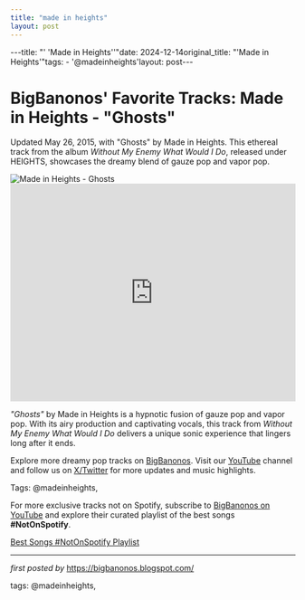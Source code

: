 ```yaml
---
title: "made in heights"
layout: post
---
```

---title: "' 'Made in Heights''"date: 2024-12-14original_title: "'Made in Heights'"tags:  - '@madeinheights'layout: post---<!-- Post Title --><h1 >BigBanonos' Favorite Tracks: Made in Heights - "Ghosts"</h1> <!-- Introductory Text --><p >Updated May 26, 2015, with "Ghosts" by Made in Heights. This ethereal track from the album <em>Without My Enemy What Would I Do</em>, released under HEIGHTS, showcases the dreamy blend of gauze pop and vapor pop.</p> <!-- Featured Image --><div > <img src="https://images.genius.com/c843459b0e654dd79f9fb2f262e6ab61.1000x1000x1.jpg" alt="Made in Heights - Ghosts" /></div> <!-- YouTube Video Embed --><div > <iframe width="100%" height="385" src="https://www.youtube.com/embed/yX9SEkpJ-VQ" title="Ghosts" frameborder="0" allow="accelerometer; autoplay; clipboard-write; encrypted-media; gyroscope; picture-in-picture; web-share" referrerpolicy="strict-origin-when-cross-origin" allowfullscreen></iframe></div> <!-- Song Information --><div > <p><em>"Ghosts"</em> by Made in Heights is a hypnotic fusion of gauze pop and vapor pop. With its airy production and captivating vocals, this track from <em>Without My Enemy What Would I Do</em> delivers a unique sonic experience that lingers long after it ends.</p></div> <!-- Footer Links --><div > <p>Explore more dreamy pop tracks on <a href="https://bigbanonos.blogspot.com/" target="_blank">BigBanonos</a>. Visit our <a href="https://www.youtube.com/@BigBanonos" target="_blank">YouTube</a> channel and follow us on <a href="https://x.com/bigbanonos" target="_blank">X/Twitter</a> for more updates and music highlights.</p></div> <!-- Tags --><p >Tags: @madeinheights,</p><!--Subscribe and Playlist Links--><div>    <p>For more exclusive tracks not on Spotify, subscribe to <a href="https://www.youtube.com/@BigBanonos" target="_blank">BigBanonos on YouTube</a> and explore their curated playlist of the best songs <strong>#NotOnSpotify</strong>.</p>    <p><a href="https://www.youtube.com/playlist?list=PLtuNtuTatqI0kFahUCbtbfenC_ET5O_tr" target="_blank">Best Songs #NotOnSpotify Playlist<br /></a></p></div><hr /><p><em>first posted by</em> <a href="https://bigbanonos.blogspot.com/" rel="noopener" target="_new">https://bigbanonos.blogspot.com/</a></p><p>tags: @madeinheights,</p>